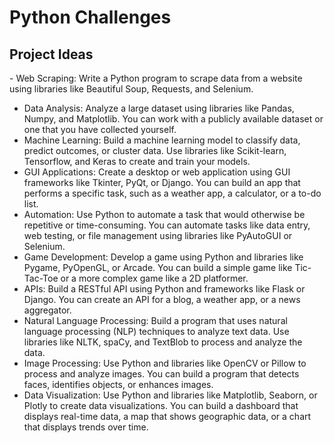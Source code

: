 # Python Challenges



## Project Ideas 
​​- Web Scraping: Write a Python program to scrape data from a website using libraries like Beautiful Soup, Requests, and Selenium.
- Data Analysis: Analyze a large dataset using libraries like Pandas, Numpy, and Matplotlib. You can work with a publicly available dataset or one that you have collected yourself.
- Machine Learning: Build a machine learning model to classify data, predict outcomes, or cluster data. Use libraries like Scikit-learn, Tensorflow, and Keras to create and train your models.
- GUI Applications: Create a desktop or web application using GUI frameworks like Tkinter, PyQt, or Django. You can build an app that performs a specific task, such as a weather app, a calculator, or a to-do list.
- Automation: Use Python to automate a task that would otherwise be repetitive or time-consuming. You can automate tasks like data entry, web testing, or file management using libraries like PyAutoGUI or Selenium.
- Game Development: Develop a game using Python and libraries like Pygame, PyOpenGL, or Arcade. You can build a simple game like Tic-Tac-Toe or a more complex game like a 2D platformer.
- APIs: Build a RESTful API using Python and frameworks like Flask or Django. You can create an API for a blog, a weather app, or a news aggregator.
- Natural Language Processing: Build a program that uses natural language processing (NLP) techniques to analyze text data. Use libraries like NLTK, spaCy, and TextBlob to process and analyze the data.
- Image Processing: Use Python and libraries like OpenCV or Pillow to process and analyze images. You can build a program that detects faces, identifies objects, or enhances images.
- Data Visualization: Use Python and libraries like Matplotlib, Seaborn, or Plotly to create data visualizations. You can build a dashboard that displays real-time data, a map that shows geographic data, or a chart that displays trends over time.
